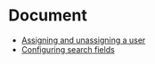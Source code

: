 # Document

* [Assigning and unassigning a user](assigning-and-unassigning-a-user.md)
* [Configuring search fields](configuring-search-fields.md)
